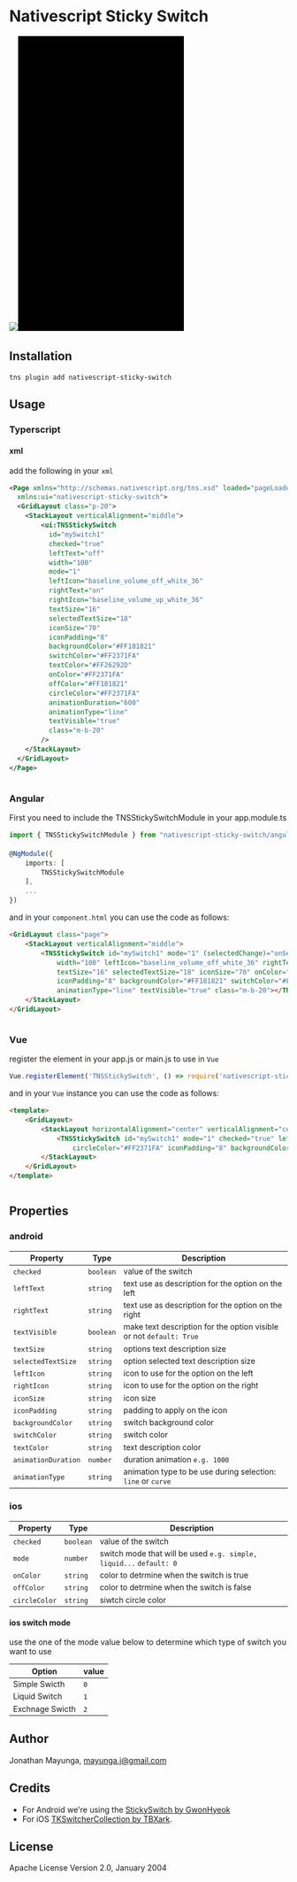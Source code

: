 # Nativescript Sticky Switch

<p><img src="https://raw.githubusercontent.com/skhye05/NativeScript-Sticky-Switch/master/ios.gif"  width="300"/><img src="https://raw.githubusercontent.com/skhye05/NativeScript-Sticky-Switch/master/android.gif" width="300"/></p>

## Installation

```custom
tns plugin add nativescript-sticky-switch
```

## Usage

### Typerscript

#### xml

add the following in your `xml`

```xml
<Page xmlns="http://schemas.nativescript.org/tns.xsd" loaded="pageLoaded" class="page"
  xmlns:ui="nativescript-sticky-switch">
  <GridLayout class="p-20">
    <StackLayout verticalAlignment="middle">
        <ui:TNSStickySwitch
          id="mySwitch1"
          checked="true"
          leftText="off"
          width="100"
          mode="1"
          leftIcon="baseline_volume_off_white_36"
          rightText="on"
          rightIcon="baseline_volume_up_white_36"
          textSize="16"
          selectedTextSize="18"
          iconSize="70"
          iconPadding="8"
          backgroundColor="#FF181821"
          switchColor="#FF2371FA"
          textColor="#FF26292D"
          onColor="#FF2371FA"
          offColor="#FF181821"
          circleColor="#FF2371FA"
          animationDuration="600"
          animationType="line"
          textVisible="true"
          class="m-b-20"
        />
    </StackLayout>
  </GridLayout>
</Page>
```

```typescript
```

### Angular

First you need to include the TNSStickySwitchModule in your app.module.ts

```typescript
import { TNSStickySwitchModule } from "nativescript-sticky-switch/angular";

@NgModule({
    imports: [
        TNSStickySwitchModule
    ],
    ...
})
```

and in your `component.html` you can use the code as follows:

```html
<GridLayout class="page">
    <StackLayout verticalAlignment="middle">
        <TNSStickySwitch id="mySwitch1" mode="1" (selectedChange)="onSelectedOne($event)" checked="true" leftText="off"
            width="100" leftIcon="baseline_volume_off_white_36" rightText="on" rightIcon="baseline_volume_up_white_36"
            textSize="16" selectedTextSize="18" iconSize="70" onColor="#FF2371FA" offColor="#FF1818" circleColor="#FF2371FA"
            iconPadding="8" backgroundColor="#FF181821" switchColor="#FF2371FA" textColor="#FF26292D" animationDuration="600"
            animationType="line" textVisible="true" class="m-b-20"></TNSStickySwitch>
    </StackLayout>
</GridLayout>
```

```typescript
```

### Vue

register the element in your app.js or main.js to use in `Vue`

```javascript
Vue.registerElement('TNSStickySwitch', () => require('nativescript-sticky-switch').TNSStickySwitch);
```

and in your `Vue` instance you can use the code as follows:

```html
<template>
    <GridLayout>
        <StackLayout horizontalAlignment="center" verticalAlignment="center">
            <TNSStickySwitch id="mySwitch1" mode="1" checked="true" leftText="off" width="100" leftIcon="baseline_volume_off_white_36" rightText="on" rightIcon="baseline_volume_up_white_36" textSize="16" selectedTextSize="18" iconSize="70" onColor="#FF2371FA" offColor="#FF1818"
                circleColor="#FF2371FA" iconPadding="8" backgroundColor="#FF181821" switchColor="#FF2371FA" textColor="#FF26292D" animationDuration="600" animationType="line" textVisible="true" class="m-b-20" />
        </StackLayout>
    </GridLayout>
</template>
```

```typescript
```

## Properties

### android

| Property            | Type      | Description                                                         |
| ------------------- | --------- | ------------------------------------------------------------------- |
| `checked`           | `boolean` | value of the switch                                                 |
| `leftText`          | `string`  | text use as description for the option on the left                  |
| `rightText`         | `string`  | text use as description for the option on the right                 |
| `textVisible`       | `boolean` | make text description for the option visible or not `default: True` |
| `textSize`          | `string`  | options text description size                                       |
| `selectedTextSize`  | `string`  | option selected text description size                               |
| `leftIcon`          | `string`  | icon to use for the option on the left                              |
| `rightIcon`         | `string`  | icon to use for the option on the right                             |
| `iconSize`          | `string`  | icon size                                                           |
| `iconPadding`       | `string`  | padding to apply on the icon                                        |
| `backgroundColor`   | `string`  | switch background color                                             |
| `switchColor`       | `string`  | switch color                                                        |
| `textColor`         | `string`  | text description color                                              |
| `animationDuration` | `number`  | duration animation `e.g. 1000`                                      |
| `animationType`     | `string`  | animation type to be use during selection: `line` or `curve`        |

### ios

| Property      | Type      | Description                                                         |
| ------------- | --------- | ------------------------------------------------------------------- |
| `checked`     | `boolean` | value of the switch                                                 |
| `mode`        | `number`  | switch mode that will be used `e.g. simple, liquid...` `default: 0` |
| `onColor`     | `string`  | color to detrmine when the switch is true                           |
| `offColor`    | `string`  | color to detrmine when the switch is false                          |
| `circleColor` | `string`  | siwtch circle color                                                 |

#### ios switch mode

use the one of the mode value below to determine which type of switch you want to use

| Option          | value |
| --------------- | ----- |
| Simple Swicth   | `0`   |
| Liquid Switch   | `1`   |
| Exchnage Swicth | `2`   |

## Author

Jonathan Mayunga, mayunga.j@gmail.com

## Credits

- For Android we're using the [StickySwitch by GwonHyeok](https://github.com/GwonHyeok/StickySwitch)
- For iOS [TKSwitcherCollection by TBXark](https://github.com/TBXark/TKSwitcherCollection).

## License

Apache License Version 2.0, January 2004
